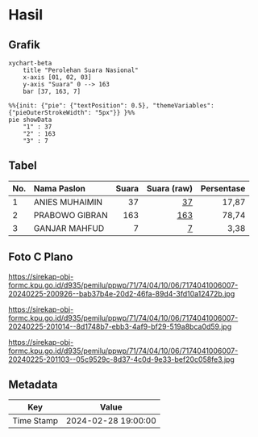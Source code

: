 # Hasil

## Grafik

```mermaid
xychart-beta
    title "Perolehan Suara Nasional"
    x-axis [01, 02, 03]
    y-axis "Suara" 0 --> 163
    bar [37, 163, 7]
```

```mermaid
%%{init: {"pie": {"textPosition": 0.5}, "themeVariables": {"pieOuterStrokeWidth": "5px"}} }%%
pie showData
    "1" : 37
    "2" : 163
    "3" : 7
```

## Tabel

| No. | Nama Paslon    | Suara | Suara (raw) | Persentase |
|:--- |:-------------- | -----:| -----------:| ----------:|
| 1   | ANIES MUHAIMIN | 37    | [37][p-1]   | 17,87      |
| 2   | PRABOWO GIBRAN | 163   | [163][p-2]  | 78,74      |
| 3   | GANJAR MAHFUD  | 7     | [7][p-3]    | 3,38       |


[p-1]: https://github.com/gigit-pemilu/pemilu-2024/blob/main/pilpres/hitung-suara/sub/71-sulawesi-utara/sub/74-kota-kotamobagu/sub/04-kotamobagu-barat/sub/1006-mongkonai-barat/sub/007-tps/sub/paslon-1.txt
[p-2]: https://github.com/gigit-pemilu/pemilu-2024/blob/main/pilpres/hitung-suara/sub/71-sulawesi-utara/sub/74-kota-kotamobagu/sub/04-kotamobagu-barat/sub/1006-mongkonai-barat/sub/007-tps/sub/paslon-2.txt
[p-3]: https://github.com/gigit-pemilu/pemilu-2024/blob/main/pilpres/hitung-suara/sub/71-sulawesi-utara/sub/74-kota-kotamobagu/sub/04-kotamobagu-barat/sub/1006-mongkonai-barat/sub/007-tps/sub/paslon-3.txt

## Foto C Plano

https://sirekap-obj-formc.kpu.go.id/d935/pemilu/ppwp/71/74/04/10/06/7174041006007-20240225-200926--bab37b4e-20d2-46fa-89d4-3fd10a12472b.jpg

https://sirekap-obj-formc.kpu.go.id/d935/pemilu/ppwp/71/74/04/10/06/7174041006007-20240225-201014--8d1748b7-ebb3-4af9-bf29-519a8bca0d59.jpg

https://sirekap-obj-formc.kpu.go.id/d935/pemilu/ppwp/71/74/04/10/06/7174041006007-20240225-201103--05c9529c-8d37-4c0d-9e33-bef20c058fe3.jpg


## Metadata

| Key        | Value               |
| ---------- | ------------------- |
| Time Stamp | 2024-02-28 19:00:00 |



